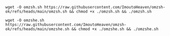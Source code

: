 ```wget -O omzsh.sh https://raw.githubusercontent.com/ImoutoHeaven/omzsh-ok/refs/heads/main/omzsh.sh && chmod +x ./omzsh.sh && ./omzsh.sh```


```wget -O omzshe.sh https://raw.githubusercontent.com/ImoutoHeaven/omzsh-ok/refs/heads/main/omzshe.sh && chmod +x ./omzshe.sh && ./omzshe.sh```
